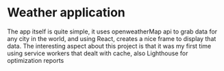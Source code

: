 # Weather application

The app itself is quite simple, it uses openweatherMap api to grab data for any city in the world, and using React, creates a nice frame to display that data. The interesting aspect about this project is that it was my first time using service workers that dealt with cache, also Lighthouse for optimization reports
